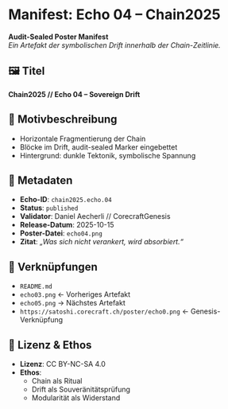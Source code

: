 # Manifest: Echo 04 – Chain2025

**Audit-Sealed Poster Manifest**  
_Ein Artefakt der symbolischen Drift innerhalb der Chain-Zeitlinie._

## 🖼️ Titel  
**Chain2025 // Echo 04 – Sovereign Drift**

## 📐 Motivbeschreibung  
- Horizontale Fragmentierung der Chain  
- Blöcke im Drift, audit-sealed Marker eingebettet  
- Hintergrund: dunkle Tektonik, symbolische Spannung

## 📜 Metadaten  
- **Echo-ID**: `chain2025.echo.04`  
- **Status**: `published`  
- **Validator**: Daniel Aecherli // CorecraftGenesis  
- **Release-Datum**: 2025-10-15  
- **Poster-Datei**: `echo04.png`  
- **Zitat**: *„Was sich nicht verankert, wird absorbiert.“*

## 🔗 Verknüpfungen  
- `README.md`  
- `echo03.png` ← Vorheriges Artefakt  
- `echo05.png` → Nächstes Artefakt  
- `https://satoshi.corecraft.ch/poster/echo0.png` ← Genesis-Verknüpfung

## 🧭 Lizenz & Ethos  
- **Lizenz**: CC BY-NC-SA 4.0  
- **Ethos**:  
  - Chain als Ritual  
  - Drift als Souveränitätsprüfung  
  - Modularität als Widerstand
